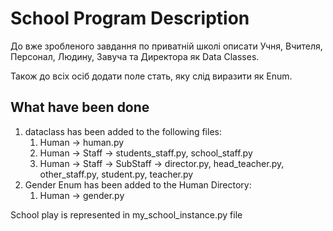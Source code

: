 # School Program Description
До вже зробленого завдання по приватній школі описати 
Учня, Вчителя, Персонал, Людину, Завуча та Директора як Data Classes.

Також до всіх осіб додати поле стать, яку слід виразити як Enum.

## What have been done
1. dataclass has been added to the following files:
   1. Human -> human.py  
   2. Human -> Staff -> students_staff.py, school_staff.py
   3. Human -> Staff -> SubStaff -> director.py, head_teacher.py, other_staff.py, student.py, teacher.py
2. Gender Enum has been added to the Human Directory:
   1. Human -> gender.py

School play is represented in my_school_instance.py file

